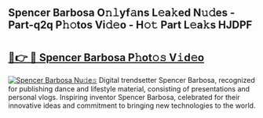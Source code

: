 ## Spencer Barbosa O𝚗𝚕yf𝚊ns L𝚎a𝚔ed N𝚞𝚍es - Part-q2q P𝚑𝚘tos Vi𝚍𝚎o - H𝚘𝚝 Part L𝚎a𝚔s HJDPF

# <h2><a href="http://kf1nqbo.oniu.top/?m=Spencer+Barbosa">🔗👉 🔴 Spencer Barbosa P𝚑ot𝚘𝚜 V𝚒d𝚎o</a></h2>

[![Spencer Barbosa Nu𝚍e𝚜](https://i.imgur.com/0qMVB7G.gif)](http://kf1nqbo.oniu.top/?m=Spencer+Barbosa)
Digital trendsetter Spencer Barbosa, recognized for publishing dance and lifestyle material, consisting of presentations and personal vlogs. Inspiring inventor Spencer Barbosa, celebrated for their innovative ideas and commitment to bringing new technologies to the world.  
